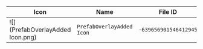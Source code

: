 | Icon | Name | File ID |
| ---  | ---  | ---     |
| ![](PrefabOverlayAdded Icon.png) | `PrefabOverlayAdded Icon` | `-639656901546412945` |
